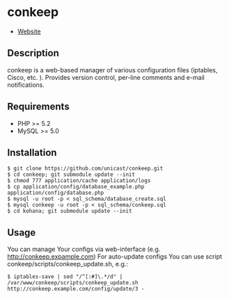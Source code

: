 # conkeep

* [Website](http://conkeep.org/)

## Description

conkeep is a web-based manager of various configuration files (iptables, Cisco, etc. ). Provides version control, per-line comments and e-mail notifications.

## Requirements

* PHP >= 5.2
* MySQL >= 5.0

## Installation

    $ git clone https://github.com/unicast/conkeep.git
    $ cd conkeep; git submodule update --init
    $ chmod 777 application/cache application/logs
    $ cp application/config/database_example.php application/config/database.php
    $ mysql -u root -p < sql_schema/database_create.sql
    $ mysql conkeep -u root -p < sql_schema/conkeep.sql
    $ cd kohana; git submodule update --init

## Usage

You can manage Your configs via web-interface (e.g. http://conkeep.expample.com)
For auto-update configs You can use script conkeep/scripts/conkeep_update.sh, e.g.:

    $ iptables-save | sed "/^[:#]\.*/d" | /var/www/conkeep/scripts/conkeep_update.sh http://conkeep.example.com/config/update/3 -

